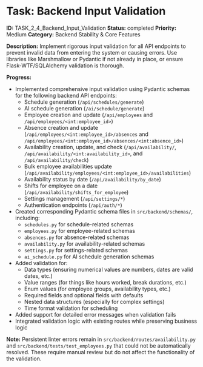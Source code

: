 # Task: Backend Input Validation

**ID:** TASK_2_4_Backend_Input_Validation
**Status:** completed
**Priority:** Medium
**Category:** Backend Stability & Core Features

**Description:**
Implement rigorous input validation for all API endpoints to prevent invalid data from entering the system or causing errors. Use libraries like Marshmallow or Pydantic if not already in place, or ensure Flask-WTF/SQLAlchemy validation is thorough.

**Progress:**
- Implemented comprehensive input validation using Pydantic schemas for the following backend API endpoints:
    - Schedule generation (`/api/schedules/generate`)
    - AI schedule generation (`/ai/schedule/generate`)
    - Employee creation and update (`/api/employees` and `/api/employees/<int:employee_id>`)
    - Absence creation and update (`/api/employees/<int:employee_id>/absences` and `/api/employees/<int:employee_id>/absences/<int:absence_id>`)
    - Availability creation, update, and check (`/api/availability/`, `/api/availability/<int:availability_id>`, and `/api/availability/check`)
    - Bulk employee availabilities update (`/api/availability/employees/<int:employee_id>/availabilities`)
    - Availability status by date (`/api/availability/by_date`)
    - Shifts for employee on a date (`/api/availability/shifts_for_employee`)
    - Settings management (`/api/settings/*`)
    - Authentication endpoints (`/api/auth/*`)
- Created corresponding Pydantic schema files in `src/backend/schemas/`, including:
    - `schedules.py` for schedule-related schemas
    - `employees.py` for employee-related schemas
    - `absences.py` for absence-related schemas
    - `availability.py` for availability-related schemas
    - `settings.py` for settings-related schemas
    - `ai_schedule.py` for AI schedule generation schemas
- Added validation for:
    - Data types (ensuring numerical values are numbers, dates are valid dates, etc.)
    - Value ranges (for things like hours worked, break durations, etc.)
    - Enum values (for employee groups, availability types, etc.)
    - Required fields and optional fields with defaults
    - Nested data structures (especially for complex settings)
    - Time format validation for scheduling
- Added support for detailed error messages when validation fails
- Integrated validation logic with existing routes while preserving business logic

**Note:**
Persistent linter errors remain in `src/backend/routes/availability.py` and `src/backend/tests/test_employees.py` that could not be automatically resolved. These require manual review but do not affect the functionality of the validation.

